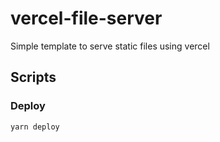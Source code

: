 # vercel-file-server

Simple template to serve static files using vercel

## Scripts

### Deploy
`yarn deploy`